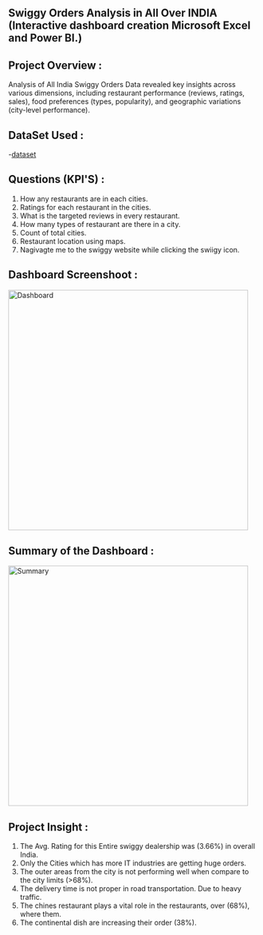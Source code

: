 ## Swiggy Orders Analysis in All Over INDIA (Interactive dashboard creation Microsoft Excel and Power BI.)

## Project Overview :

Analysis of All India Swiggy Orders Data revealed key insights across various dimensions, including restaurant performance (reviews, ratings, sales), food preferences (types, popularity), and geographic variations (city-level performance). 

## DataSet Used :

-<a href= "https://www.kaggle.com/datasets/abhijitdahatonde/swiggy-restuarant-dataset">dataset<a/>

## Questions (KPI'S) :

1.	How any restaurants are in each cities.
2.	Ratings for each restaurant in the cities.
3.	 What is the targeted reviews in every restaurant.
4.	How many types of restaurant are there in a city.
5.	Count of total cities.
6.	Restaurant location using maps.
7.	Nagivagte me to the swiggy website while clicking the swiigy icon.
   
## Dashboard Screenshoot :

<img width="481" alt="Dashboard" src="https://github.com/user-attachments/assets/cded8a09-20bc-4c89-8b08-084318d6d51a" />

## Summary of the Dashboard :

<img width="481" alt="Summary" src="https://github.com/user-attachments/assets/ce2a9ee0-b7e0-455d-abac-229d23a3e84c" />

## Project Insight :

1.	The Avg. Rating for this Entire swiggy dealership was (3.66%) in overall India.
2.	Only the Cities which has more IT industries are getting huge orders. 
3.	The outer areas from the city is not performing well when compare to the city limits (>68%).
4.	The delivery time is not proper in road transportation. Due to heavy traffic.
5.	The chines restaurant plays a vital role in the restaurants, over (68%), where them.
6.	The continental dish are increasing their order (38%). 





